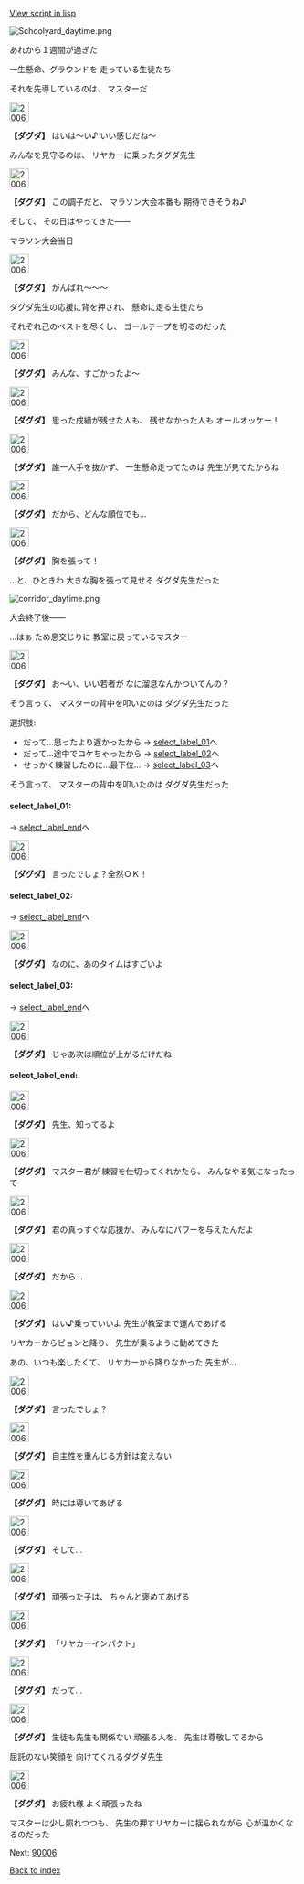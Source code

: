 [View script in lisp](../scripts/20065205.txt)

![Schoolyard_daytime.png](../images/backgrounds/Schoolyard_daytime.png)

あれから１週間が過ぎた

一生懸命、グラウンドを
走っている生徒たち

それを先導しているのは、
マスターだ

<img src="../images/units/200651.png" alt="200651.png" height="34"/>

**【ダグダ】**
はいは～い♪
いい感じだね～

みんなを見守るのは、
リヤカーに乗ったダグダ先生

<img src="../images/units/200651.png" alt="200651.png" height="34"/>

**【ダグダ】**
この調子だと、
マラソン大会本番も
期待できそうね♪

そして、
その日はやってきた――

マラソン大会当日

<img src="../images/units/200651.png" alt="200651.png" height="34"/>

**【ダグダ】**
がんばれ～～～

ダグダ先生の応援に背を押され、
懸命に走る生徒たち

それぞれ己のベストを尽くし、
ゴールテープを切るのだった

<img src="../images/units/200651.png" alt="200651.png" height="34"/>

**【ダグダ】**
みんな、すごかったよ～

<img src="../images/units/200651.png" alt="200651.png" height="34"/>

**【ダグダ】**
思った成績が残せた人も、
残せなかった人も
オールオッケー！

<img src="../images/units/200651.png" alt="200651.png" height="34"/>

**【ダグダ】**
誰一人手を抜かず、
一生懸命走ってたのは
先生が見てたからね

<img src="../images/units/200651.png" alt="200651.png" height="34"/>

**【ダグダ】**
だから、どんな順位でも…

<img src="../images/units/200651.png" alt="200651.png" height="34"/>

**【ダグダ】**
胸を張って！

…と、ひときわ
大きな胸を張って見せる
ダグダ先生だった

![corridor_daytime.png](../images/backgrounds/corridor_daytime.png)

大会終了後――

…はぁ
ため息交じりに
教室に戻っているマスター

<img src="../images/units/200651.png" alt="200651.png" height="34"/>

**【ダグダ】**
お～い、いい若者が
なに溜息なんかついてんの？

そう言って、
マスターの背中を叩いたのは
ダグダ先生だった

選択肢:
- だって…思ったより遅かったから → [select_label_01](#select_label_01)へ
- だって…途中でコケちゃったから → [select_label_02](#select_label_02)へ
- せっかく練習したのに…最下位… → [select_label_03](#select_label_03)へ

そう言って、
マスターの背中を叩いたのは
ダグダ先生だった

#### select_label_01:
 → [select_label_end](#select_label_end)へ

<img src="../images/units/200651.png" alt="200651.png" height="34"/>

**【ダグダ】**
言ったでしょ？全然ＯＫ！　

#### select_label_02:
 → [select_label_end](#select_label_end)へ

<img src="../images/units/200651.png" alt="200651.png" height="34"/>

**【ダグダ】**
なのに、あのタイムはすごいよ

#### select_label_03:
 → [select_label_end](#select_label_end)へ

<img src="../images/units/200651.png" alt="200651.png" height="34"/>

**【ダグダ】**
じゃあ次は順位が上がるだけだね

#### select_label_end:

<img src="../images/units/200651.png" alt="200651.png" height="34"/>

**【ダグダ】**
先生、知ってるよ

<img src="../images/units/200651.png" alt="200651.png" height="34"/>

**【ダグダ】**
マスター君が
練習を仕切ってくれかたら、
みんなやる気になったって

<img src="../images/units/200651.png" alt="200651.png" height="34"/>

**【ダグダ】**
君の真っすぐな応援が、
みんなにパワーを与えたんだよ

<img src="../images/units/200651.png" alt="200651.png" height="34"/>

**【ダグダ】**
だから…

<img src="../images/units/200651.png" alt="200651.png" height="34"/>

**【ダグダ】**
はい♪乗っていいよ
先生が教室まで運んであげる

リヤカーからピョンと降り、
先生が乗るように勧めてきた

あの、いつも楽したくて、
リヤカーから降りなかった
先生が…

<img src="../images/units/200651.png" alt="200651.png" height="34"/>

**【ダグダ】**
言ったでしょ？

<img src="../images/units/200651.png" alt="200651.png" height="34"/>

**【ダグダ】**
自主性を重んじる方針は変えない

<img src="../images/units/200651.png" alt="200651.png" height="34"/>

**【ダグダ】**
時には導いてあげる

<img src="../images/units/200651.png" alt="200651.png" height="34"/>

**【ダグダ】**
そして…

<img src="../images/units/200651.png" alt="200651.png" height="34"/>

**【ダグダ】**
頑張った子は、
ちゃんと褒めてあげる

<img src="../images/units/200651.png" alt="200651.png" height="34"/>

**【ダグダ】**
「リヤカーインパクト」

<img src="../images/units/200651.png" alt="200651.png" height="34"/>

**【ダグダ】**
だって…

<img src="../images/units/200651.png" alt="200651.png" height="34"/>

**【ダグダ】**
生徒も先生も関係ない
頑張る人を、
先生は尊敬してるから

屈託のない笑顔を
向けてくれるダグダ先生

<img src="../images/units/200651.png" alt="200651.png" height="34"/>

**【ダグダ】**
お疲れ様
よく頑張ったね

マスターは少し照れつつも、
先生の押すリヤカーに揺られながら
心が温かくなるのだった



Next: [90006](90006.md)

[Back to index](index.md)
